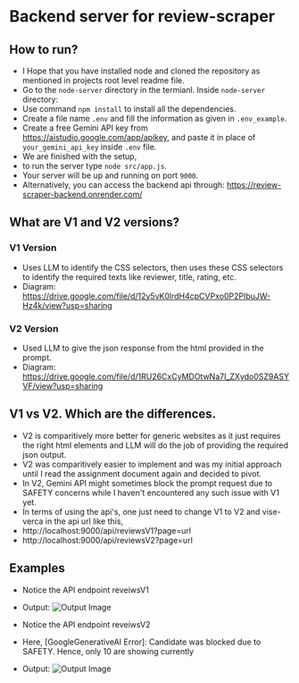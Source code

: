 # Backend server for review-scraper

## How to run?

- I Hope that you have installed node and cloned the repository as mentioned in projects root level readme file.
- Go to the `node-server` directory in the termianl. Inside `node-server` directory:
- Use command `npm install` to install all the dependencies.
- Create a file name `.env` and fill the information as given in `.env_example`.
- Create a free Gemini API key from https://aistudio.google.com/app/apikey, and paste it in place of `your_gemini_api_key` inside `.env` file.
- We are finished with the setup,
- to run the server type `node src/app.js`.
- Your server will be up and running on port `9000`.
- Alternatively, you can access the backend api through: https://review-scraper-backend.onrender.com/

## What are V1 and V2 versions?

### V1 Version

- Uses LLM to identify the CSS selectors, then uses these CSS selectors to identify the required texts like reviewer, title, rating, etc.
- Diagram: https://drive.google.com/file/d/12y5vK0lrdH4cpCVPxo0P2PIbuJW-Hz4k/view?usp=sharing

### V2 Version

- Used LLM to give the json response from the html provided in the prompt.
- Diagram: https://drive.google.com/file/d/1RU26CxCyMDOtwNa7I_ZXydo0SZ9ASYVF/view?usp=sharing

## V1 vs V2. Which are the differences.

- V2 is comparitively more better for generic websites as it just requires the right html elements and LLM will do the job of providing the required json output.
- V2 was comparitively easier to implement and was my initial approach until I read the assignment document again and decided to pivot.
- In V2, Gemini API might sometimes block the prompt request due to SAFETY concerns while I haven't encountered any such issue with V1 yet.
- In terms of using the api's, one just need to change V1 to V2 and vise-verca in the api url like this,
- http://localhost:9000/api/reviewsV1?page=url
- http://localhost:9000/api/reviewsV2?page=url

## Examples

- Notice the API endpoint reveiwsV1
- Output: ![Output Image](./public/Output%20Screenshot.png)

- Notice the API endpoint reveiwsV2
- Here, [GoogleGenerativeAI Error]: Candidate was blocked due to SAFETY. Hence, only 10 are showing currently
- Output: ![Output Image](./public/Output%20Screenshot.png)
